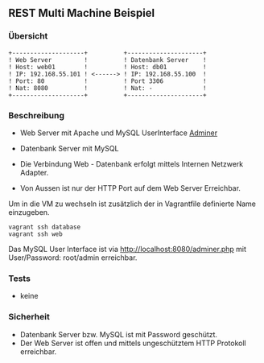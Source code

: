 REST Multi Machine Beispiel
---------------------------

### Übersicht 

	+--------------------+          +---------------------+
	! Web Server         !          ! Datenbank Server    !
	! Host: web01        !          ! Host: db01          !
	! IP: 192.168.55.101 ! <------> ! IP: 192.168.55.100  !
	! Port: 80           !          ! Port 3306           !
	! Nat: 8080          !          ! Nat: -              !
	+--------------------+          +---------------------+
	
### Beschreibung

* Web Server mit Apache und MySQL UserInterface [Adminer](https://www.adminer.org/)
* Datenbank Server mit MySQL

* Die Verbindung Web - Datenbank erfolgt mittels Internen Netzwerk Adapter.
* Von Aussen ist nur der HTTP Port auf dem Web Server Erreichbar.

Um in die VM zu wechseln ist zusätzlich der in Vagrantfile definierte Name einzugeben.

	vagrant ssh database
	vagrant ssh web

Das MySQL User Interface ist via [http://localhost:8080/adminer.php](http://localhost:8080/adminer.php) mit User/Password: root/admin erreichbar.

### Tests

* keine

### Sicherheit

* Datenbank Server bzw. MySQL ist mit Password geschützt.
* Der Web Server ist offen und mittels ungeschütztem HTTP Protokoll erreichbar.